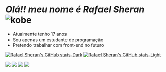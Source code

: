 # *Olá!! meu nome é Rafael Sheran* ![kobe](https://github.com/sheranrafael/sheranrafael/assets/154270131/a52bee49-aa50-4493-ada7-37ff9cf86204)





-   Atualmente tenho 17 anos
-   Sou apenas um estudante de programação 
-   Pretendo trabalhar com front-end no futuro 

[![Rafael Sheran's GitHub stats-Dark](https://github-readme-stats.vercel.app/api?username=sheranrafael&show_icons=true&theme=dark#gh-dark-mode-only)](https://github.com/sheranrafael/github-readme-stats#gh-dark-mode-only)
[![Rafael Sheran's GitHub stats-Light](https://github-readme-stats.vercel.app/api?username=sheranrafael&show_icons=true&theme=default#gh-light-mode-only)](https://github.com/sheranrafael/github-readme-stats#gh-light-mode-only)

<a href="https://instagram.com/sheran_vitorino" target="_blank"><img src="https://img.shields.io/badge/-Instagram-%23E4405F?style=for-the-badge&logo=instagram&logoColor=white" target="_blank"></a>
 <a href = "mailto:contatosheranvitorino@gmail.com"><img src="https://img.shields.io/badge/-Gmail-%23333?style=for-the-badge&logo=gmail&logoColor=white" target="_blank"></a>
  <a href="https://https://github.com/sheranrafael" target="_blank"><img src="https://img.shields.io/badge/GitHub-593D88?style=for-the-badge&logo=github&logoColor=white" target="_blank"></a>
   <a href="https://store.epicgames.com/pt-BR/u/f0a17939545a4fa6a50ac71b3a5b253f" target="_blank"><img src="https://img.shields.io/badge/Epic%20Games-4285F4?style=for-the-badge&logo=Epic%20Games&logoColor=white" target="_blank"></a>
   
